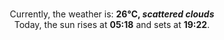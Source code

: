 <p  align="center"><br/>Currently, the weather is: <b> 26°C, <i>scattered clouds</i></b></br>Today, the sun rises at <b>05:18</b> and sets at <b>19:22</b>.</p>